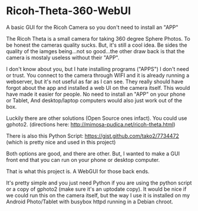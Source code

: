 # Ricoh-Theta-360-WebUI
A basic GUI for the Ricoh Camera so you don't need to install an "APP"

The Ricoh Theta is a small camera for taking 360 degree Sphere Photos.
To be honest the cameras quality sucks.  But, it's still a cool idea.
Be sides the quality of the iamges being...not so good...the other draw back is that the camera is mostaly useless without their "APP".

I don't know about you, but I hate installing programs ("APPS") I don't need or trust.
You connect to the camera through WIFI and it is already running a webserver, but it's not useful as far as I can see.
They really should have forgot about the app and installed a web UI on the camera itself.
This would have made it easier for people.  No need to install an "APP" on your phone or Tablet,
And desktop/laptop computers would also just work out of the box.

Luckily there are other solutions (Open Source ones infact).
You could use gphoto2. (directions here: http://mimosa-pudica.net/ricoh-theta.html)

There is also this Python Script:
https://gist.github.com/tako2/7734472
(which is pretty nice and used in this project)

Both options are good, and there are other.
But, I wanted to make a GUI front end that you can run on your phone or desktop computer.

That is what this project is.  A WebGUI for those back ends.

It's pretty simple and you just need Python if you are using the python script or a copy of gphoto2 (make sure it's an uptodate copy).
It would be nice if we could run this on the camera itself, but the way I use it is installed on my Android Photo/Tablet with busybox httpd running in a Debian chroot.
